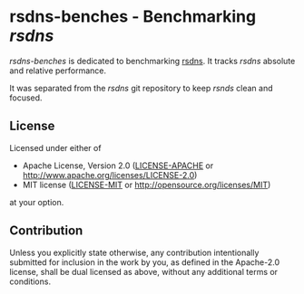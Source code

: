 # rsdns-benches - Benchmarking *rsdns*

*rsdns-benches* is dedicated to benchmarking [rsdns]. It tracks *rsdns* absolute and relative performance.

It was separated from the *rsdns* git repository to keep *rsnds* clean and focused.

[rsdns]: https://github.com/r-bk/rsdns

## License

Licensed under either of

* Apache License, Version 2.0
  ([LICENSE-APACHE](LICENSE-APACHE) or http://www.apache.org/licenses/LICENSE-2.0)
* MIT license
  ([LICENSE-MIT](LICENSE-MIT) or http://opensource.org/licenses/MIT)

at your option.


## Contribution

Unless you explicitly state otherwise, any contribution intentionally submitted
for inclusion in the work by you, as defined in the Apache-2.0 license, shall be
dual licensed as above, without any additional terms or conditions.
